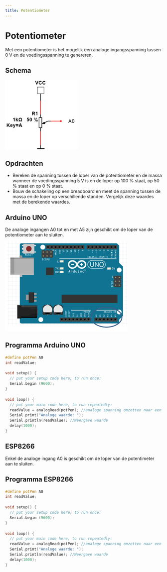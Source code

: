 ```yaml
---
title: Potentiometer
---
```


# Potentiometer

Met een potentiometer is het mogelijk een analoge ingangsspanning tussen 0 V en de voedingsspanning te genereren.

## Schema

![Analoge invoer met potentiometer](./assets/analoge_invoer1.png)

## Opdrachten

* Bereken de spanning tussen de loper van de potentiometer en de massa wanneer de voedingsspanning 5 V is en de loper op 100 % staat, op 50 % staat en op 0 % staat.
* Bouw de schakeling op een breadboard en meet de spanning tussen de massa en de loper op verschillende standen. Vergelijk deze waardes met de berekende waardes.

## Arduino UNO

De analoge ingangen A0 tot en met A5 zijn geschikt om de loper van de potentiometer aan te sluiten.

![Pinnen geschikt voor analoge invoer](./assets/analoge_invoer.png)

## Programma Arduino UNO

```cpp
#define potPen A0
int readValue;

void setup() {
  // put your setup code here, to run once:
  Serial.begin (9600);
}

void loop() {
  // put your main code here, to run repeatedly:
  readValue = analogRead(potPen); //analoge spanning omzetten naar een getal en bewaren in de variabele readValue
  Serial.print("Analoge waarde: ");
  Serial.println(readValue); //Weergave waarde
  delay(1000);
}
```

## ESP8266

Enkel de analoge ingang A0 is geschikt om de loper van de potentimeter aan te sluiten.

## Programma ESP8266

```cpp
#define potPen A0
int readValue;

void setup() {
  // put your setup code here, to run once:
  Serial.begin (9600);
}

void loop() {
  // put your main code here, to run repeatedly:
  readValue = analogRead(potPen); //analoge spanning omzetten naar een getal en bewaren in de variabele readValue
  Serial.print("Analoge waarde: ");
  Serial.println(readValue); //Weergave waarde
  delay(1000);
}
```